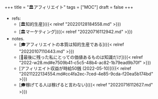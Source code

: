 +++
title = "🏛アフィリエイト"
tags = ["MOC"]
draft = false
+++

-   refs:
    -   [🏛知的生産]({{< relref "20220128184558.md" >}})
    -   [🏛マーケティング]({{< relref "20220716112942.md" >}})
-   notes.
    -   [🎓アフィリエイトの本質は知的生産である]({{< relref "20220107110443.md" >}})
    -   [💭最後に残った私にとっての価値あるものは知識だけ]({{< relref "2022-w28.md#e7509b41-c5c5-48b4-ac82-1b79ead9b70f" >}})
    -   [アフィリエイト収益が時給50銭 (2022-05-10)]({{< relref "20211222134554.md#cc4fa2ec-7ced-4e85-9cda-f20ea5b174bd" >}})
    -   [🎓稼げてる人は稼げると言わない]({{< relref "20220716112627.md" >}})
